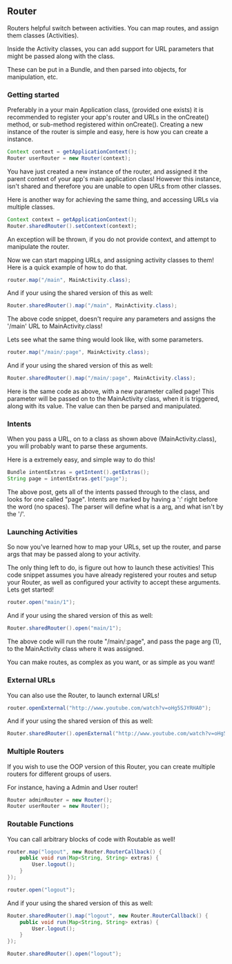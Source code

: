 ## Router

Routers helpful switch between activities. You can map routes, and assign them classes (Activities).

Inside the Activity classes, you can add support for URL parameters that might be passed along with the class.

These can be put in a Bundle, and then parsed into objects, for manipulation, etc.

### Getting started

Preferably in a your main Application class, (provided one exists) it is recommended to register your app's router
and URLs in the onCreate() method, or sub-method registered within onCreate(). Creating a new instance of the router
is simple and easy, here is how you can create a instance.

```java
Context context = getApplicationContext();
Router userRouter = new Router(context);
```

You have just created a new instance of the router, and assigned it the parent context of your app's main application
class! However this instance, isn't shared and therefore you are unable to open URLs from other classes.

Here is another way for achieving the same thing, and accessing URLs via multiple classes.

```java
Context context = getApplicationContext();
Router.sharedRouter().setContext(context);
```

An exception will be thrown, if you do not provide context, and attempt to manipulate the router.

Now we can start mapping URLs, and assigning activity classes to them! Here is a quick example of how to do that.

```java
router.map("/main", MainActivity.class);
```

And if your using the shared version of this as well:

```java
Router.sharedRouter().map("/main", MainActivity.class);
```

The above code snippet, doesn't require any parameters and assigns the '/main' URL to MainActivity.class!

Lets see what the same thing would look like, with some parameters.

```java
router.map("/main/:page", MainActivity.class);
```

And if your using the shared version of this as well:

```java
Router.sharedRouter().map("/main/:page", MainActivity.class);
```

Here is the same code as above, with a new parameter called page! This parameter will be passed on to
the MainActivity class, when it is triggered, along with its value. The value can then be parsed and manipulated.

### Intents

When you pass a URL, on to a class as shown above (MainActivity.class), you will probably want to parse these arguments.

Here is a extremely easy, and simple way to do this!

```java
Bundle intentExtras = getIntent().getExtras();
String page = intentExtras.get("page");
```

The above post, gets all of the intents passed through to the class, and looks for one called "page". Intents are marked
by having a ':' right before the word (no spaces). The parser will define what is a arg, and what isn't by the '/'.

### Launching Activities

So now you've learned how to map your URLs, set up the router, and parse args that may be passed along to your activity.

The only thing left to do, is figure out how to launch these activities! This code snippet assumes you have already registered
your routes and setup your Router, as well as configured your activity to accept these arguments. Lets get started!

```java
router.open("main/1");
```

And if your using the shared version of this as well:

```java
Router.sharedRouter().open("main/1");
```

The above code will run the route "/main/:page", and pass the page arg (1), to the MainActivity class where it was assigned.

You can make routes, as complex as you want, or as simple as you want!

### External URLs

You can also use the Router, to launch external URLs!

```java
router.openExternal("http://www.youtube.com/watch?v=oHg5SJYRHA0");
```

And if your using the shared version of this as well:

```java
Router.sharedRouter().openExternal("http://www.youtube.com/watch?v=oHg5SJYRHA0");
```

### Multiple Routers

If you wish to use the OOP version of this Router, you can create multiple routers for different groups of users.

For instance, having a Admin and User router!

```java
Router adminRouter = new Router();
Router userRouter = new Router();
```

### Routable Functions

You can call arbitrary blocks of code with Routable as well!

```java
router.map("logout", new Router.RouterCallback() {
    public void run(Map<String, String> extras) {
        User.logout();
    }
});

router.open("logout");
```

And if your using the shared version of this as well:

```java
Router.sharedRouter().map("logout", new Router.RouterCallback() {
    public void run(Map<String, String> extras) {
        User.logout();
    }
});

Router.sharedRouter().open("logout");
```